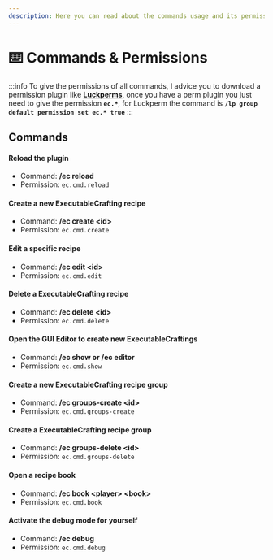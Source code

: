 ```yaml
---
description: Here you can read about the commands usage and its permissions
---
```


# ⌨️ Commands & Permissions

:::info
To give the permissions of all commands, I advice you to download a permission plugin like [**Luckperms**](https://www.spigotmc.org/resources/luckperms.28140/), once you have a perm plugin you just need to give the permission **`ec.*`**, for Luckperm the command is  **`/lp group default permission set ec.* true`**
:::

## Commands

#### Reload the plugin

* Command: **/ec reload**
* Permission: `ec.cmd.reload`

#### Create a new ExecutableCrafting recipe

* Command: **/ec create \<id>**
* Permission: `ec.cmd.create`

#### Edit a specific recipe

* Command: **/ec edit \<id>**
* Permission: `ec.cmd.edit`

#### Delete a ExecutableCrafting recipe

* Command: **/ec delete \<id>**
* Permission: `ec.cmd.delete`

#### Open the GUI Editor to create new ExecutableCraftings

* Command: **/ec show or /ec editor**
* Permission: `ec.cmd.show`

#### Create a new ExecutableCrafting recipe group

* Command: **/ec groups-create \<id>**
* Permission: `ec.cmd.groups-create`

#### Create a ExecutableCrafting recipe group

* Command: **/ec groups-delete \<id>**
* Permission: `ec.cmd.groups-delete`

#### Open a recipe book

* Command: **/ec book \<player> \<book>**
* Permission: `ec.cmd.book`

#### Activate the debug mode for yourself

* Command: **/ec debug**
* Permission: `ec.cmd.debug`
